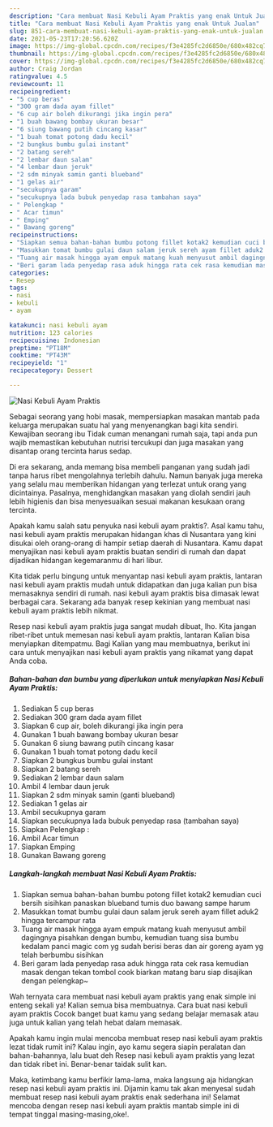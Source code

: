 ```yaml
---
description: "Cara membuat Nasi Kebuli Ayam Praktis yang enak Untuk Jualan"
title: "Cara membuat Nasi Kebuli Ayam Praktis yang enak Untuk Jualan"
slug: 851-cara-membuat-nasi-kebuli-ayam-praktis-yang-enak-untuk-jualan
date: 2021-05-23T17:20:56.620Z
image: https://img-global.cpcdn.com/recipes/f3e4285fc2d6850e/680x482cq70/nasi-kebuli-ayam-praktis-foto-resep-utama.jpg
thumbnail: https://img-global.cpcdn.com/recipes/f3e4285fc2d6850e/680x482cq70/nasi-kebuli-ayam-praktis-foto-resep-utama.jpg
cover: https://img-global.cpcdn.com/recipes/f3e4285fc2d6850e/680x482cq70/nasi-kebuli-ayam-praktis-foto-resep-utama.jpg
author: Craig Jordan
ratingvalue: 4.5
reviewcount: 11
recipeingredient:
- "5 cup beras"
- "300 gram dada ayam fillet"
- "6 cup air boleh dikurangi jika ingin pera"
- "1 buah bawang bombay ukuran besar"
- "6 siung bawang putih cincang kasar"
- "1 buah tomat potong dadu kecil"
- "2 bungkus bumbu gulai instant"
- "2 batang sereh"
- "2 lembar daun salam"
- "4 lembar daun jeruk"
- "2 sdm minyak samin ganti blueband"
- "1 gelas air"
- "secukupnya garam"
- "secukupnya lada bubuk penyedap rasa tambahan saya"
- " Pelengkap "
- " Acar timun"
- " Emping"
- " Bawang goreng"
recipeinstructions:
- "Siapkan semua bahan-bahan bumbu potong fillet kotak2 kemudian cuci bersih sisihkan panaskan blueband tumis duo bawang sampe harum"
- "Masukkan tomat bumbu gulai daun salam jeruk sereh ayam fillet aduk2 hingga tercampur rata"
- "Tuang air masak hingga ayam empuk matang kuah menyusut ambil dagingnya pisahkan dengan bumbu, kemudian tuang sisa bumbu kedalam panci magic com yg sudah berisi beras dan air goreng ayam yg telah berbumbu sisihkan"
- "Beri garam lada penyedap rasa aduk hingga rata cek rasa kemudian masak dengan tekan tombol cook biarkan matang baru siap disajikan dengan pelengkap~"
categories:
- Resep
tags:
- nasi
- kebuli
- ayam

katakunci: nasi kebuli ayam 
nutrition: 123 calories
recipecuisine: Indonesian
preptime: "PT18M"
cooktime: "PT43M"
recipeyield: "1"
recipecategory: Dessert

---
```



![Nasi Kebuli Ayam Praktis](https://img-global.cpcdn.com/recipes/f3e4285fc2d6850e/680x482cq70/nasi-kebuli-ayam-praktis-foto-resep-utama.jpg)

Sebagai seorang yang hobi masak, mempersiapkan masakan mantab pada keluarga merupakan suatu hal yang menyenangkan bagi kita sendiri. Kewajiban seorang ibu Tidak cuman menangani rumah saja, tapi anda pun wajib memastikan kebutuhan nutrisi tercukupi dan juga masakan yang disantap orang tercinta harus sedap.

Di era  sekarang, anda memang bisa membeli panganan yang sudah jadi tanpa harus ribet mengolahnya terlebih dahulu. Namun banyak juga mereka yang selalu mau memberikan hidangan yang terlezat untuk orang yang dicintainya. Pasalnya, menghidangkan masakan yang diolah sendiri jauh lebih higienis dan bisa menyesuaikan sesuai makanan kesukaan orang tercinta. 



Apakah kamu salah satu penyuka nasi kebuli ayam praktis?. Asal kamu tahu, nasi kebuli ayam praktis merupakan hidangan khas di Nusantara yang kini disukai oleh orang-orang di hampir setiap daerah di Nusantara. Kamu dapat menyajikan nasi kebuli ayam praktis buatan sendiri di rumah dan dapat dijadikan hidangan kegemaranmu di hari libur.

Kita tidak perlu bingung untuk menyantap nasi kebuli ayam praktis, lantaran nasi kebuli ayam praktis mudah untuk didapatkan dan juga kalian pun bisa memasaknya sendiri di rumah. nasi kebuli ayam praktis bisa dimasak lewat berbagai cara. Sekarang ada banyak resep kekinian yang membuat nasi kebuli ayam praktis lebih nikmat.

Resep nasi kebuli ayam praktis juga sangat mudah dibuat, lho. Kita jangan ribet-ribet untuk memesan nasi kebuli ayam praktis, lantaran Kalian bisa menyiapkan ditempatmu. Bagi Kalian yang mau membuatnya, berikut ini cara untuk menyajikan nasi kebuli ayam praktis yang nikamat yang dapat Anda coba.

<!--inarticleads1-->

##### Bahan-bahan dan bumbu yang diperlukan untuk menyiapkan Nasi Kebuli Ayam Praktis:

1. Sediakan 5 cup beras
1. Sediakan 300 gram dada ayam fillet
1. Siapkan 6 cup air, boleh dikurangi jika ingin pera
1. Gunakan 1 buah bawang bombay ukuran besar
1. Gunakan 6 siung bawang putih cincang kasar
1. Gunakan 1 buah tomat potong dadu kecil
1. Siapkan 2 bungkus bumbu gulai instant
1. Siapkan 2 batang sereh
1. Sediakan 2 lembar daun salam
1. Ambil 4 lembar daun jeruk
1. Siapkan 2 sdm minyak samin (ganti blueband)
1. Sediakan 1 gelas air
1. Ambil secukupnya garam
1. Siapkan secukupnya lada bubuk penyedap rasa (tambahan saya)
1. Siapkan  Pelengkap :
1. Ambil  Acar timun
1. Siapkan  Emping
1. Gunakan  Bawang goreng




<!--inarticleads2-->

##### Langkah-langkah membuat Nasi Kebuli Ayam Praktis:

1. Siapkan semua bahan-bahan bumbu potong fillet kotak2 kemudian cuci bersih sisihkan panaskan blueband tumis duo bawang sampe harum
1. Masukkan tomat bumbu gulai daun salam jeruk sereh ayam fillet aduk2 hingga tercampur rata
1. Tuang air masak hingga ayam empuk matang kuah menyusut ambil dagingnya pisahkan dengan bumbu, kemudian tuang sisa bumbu kedalam panci magic com yg sudah berisi beras dan air goreng ayam yg telah berbumbu sisihkan
1. Beri garam lada penyedap rasa aduk hingga rata cek rasa kemudian masak dengan tekan tombol cook biarkan matang baru siap disajikan dengan pelengkap~




Wah ternyata cara membuat nasi kebuli ayam praktis yang enak simple ini enteng sekali ya! Kalian semua bisa membuatnya. Cara buat nasi kebuli ayam praktis Cocok banget buat kamu yang sedang belajar memasak atau juga untuk kalian yang telah hebat dalam memasak.

Apakah kamu ingin mulai mencoba membuat resep nasi kebuli ayam praktis lezat tidak rumit ini? Kalau ingin, ayo kamu segera siapin peralatan dan bahan-bahannya, lalu buat deh Resep nasi kebuli ayam praktis yang lezat dan tidak ribet ini. Benar-benar taidak sulit kan. 

Maka, ketimbang kamu berfikir lama-lama, maka langsung aja hidangkan resep nasi kebuli ayam praktis ini. Dijamin kamu tak akan menyesal sudah membuat resep nasi kebuli ayam praktis enak sederhana ini! Selamat mencoba dengan resep nasi kebuli ayam praktis mantab simple ini di tempat tinggal masing-masing,oke!.

